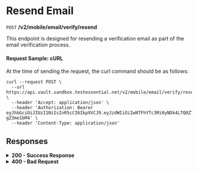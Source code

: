 # Resend Email

`POST` **/v2/mobile/email/verify/resend**

This endpoint is designed for resending a verification email as part of the email verification process.


#### **Request Sample: cURL**

At the time of sending the request, the curl command should be as follows:

```curl cURL
curl --request POST \
  --url https://api.vault.sandbox.testessential.net/v2/mobile/email/verify/resend \
  --header 'Accept: application/json' \
  --header 'Authorization: Bearer eyJhbGciOiJIUzI1NiIsInR5cCI6IkpXVCJ9.eyJzdWIiOiIwNTFhYTc3Mi0yNDk4LTQ0ZTEtODdmYi0zYzNhZDdlMTY1ODgiLCJleHAiOjE3MTE3ODM4OTYsImlhdCI6MTcxMTY5NzQ5Nn0.GBWhOHEIbiOipMa1kXMsamNqT1I6pFBe3-gZ3me1bM4' \
  --header 'Content-Type: application/json'
```

## Responses

<details>
<summary><strong>200 - Success Response</strong></summary>
  
The response status code indicates that the request was successfully processed.
  
**Media type:** `application/json`
  
- **result**: string
  - response indicating the result of the resend email operation.

  
   **Responses example**
```json
{
  "result": "ok"
}
```
</details>


<details>
<summary><strong>400 - Bad Request</strong></summary>

The response status code indicates that the requested page was not found on the server.
  
- **Media type:** `application/json`
  
  

- **message:** string
  - Message displayed to the user.

- **field:** string
  - Specifies the field in the request that caused the error.

- **errorId:** integer
  - Identifier of the error.

- **systemId:** string
  - Identifier of the component.

- **originalMessage:** string
  - The original error message.

- **errorStackTrace:** string
  - The place where the error occurred in the code.

- **data:** object
  - Additional data related to the error, structured as key-value pairs.
    - **additionalProp1:** object
    - **additionalProp2:** object
    - **additionalProp3:** object

- **error:** string
  - Identifier of the error.

    
**Responses example**

```json
{
  "error": "COMMON",
  "errorId": 0,
  "message": "Sorry for inconvenience. We're fixing the issue. If you have urgent questions, contact support",
  "systemId": "core"
}
```

</details>
